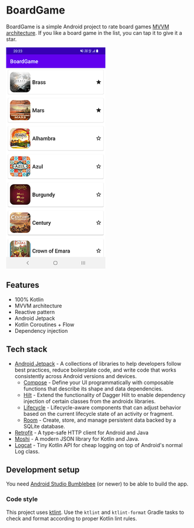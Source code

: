 # BoardGame

BoardGame is a simple Android project to rate board games [MVVM architecture](https://developer.android.com/jetpack/guide).
If you like a board game in the list, you can tap it to give it a star.

![Showcase](/docs/board_game_list_screenshot.png)

## Features
- 100% Kotlin
- MVVM architecture
- Reactive pattern
- Android Jetpack
- Kotlin Coroutines + Flow
- Dependency injection

## Tech stack
- [Android Jetpack](https://developer.android.com/jetpack) - A collections of libraries to help developers follow best practices, reduce boilerplate code, and write code that works consistently across Android versions and devices.
    - [Compose](https://developer.android.com/jetpack/androidx/releases/compose) - Define your UI programmatically with composable functions that describe its shape and data dependencies.
    - [Hilt](https://developer.android.com/jetpack/androidx/releases/hilt) - Extend the functionality of Dagger Hilt to enable dependency injection of certain classes from the androidx libraries.
    - [Lifecycle](https://developer.android.com/jetpack/androidx/releases/lifecycle) - Lifecycle-aware components that can adjust behavior based on the current lifecycle state of an activity or fragment.
    - [Room](https://developer.android.com/jetpack/androidx/releases/room) - Create, store, and manage persistent data backed by a SQLite database.
- [Retrofit](https://square.github.io/retrofit/) - A type-safe HTTP client for Android and Java
- [Moshi](https://github.com/square/moshi) - A modern JSON library for Kotlin and Java.
- [Logcat](https://github.com/square/logcat) - Tiny Kotlin API for cheap logging on top of Android's normal Log class.

## Development setup
You need [Android Studio Bumblebee](https://developer.android.com/studio) (or newer) to be able to build the app.

### Code style
This project uses [ktlint](https://github.com/pinterest/ktlint). Use the `ktlint` and `ktlint-format` Gradle tasks
to check and format according to proper Kotlin lint rules.
